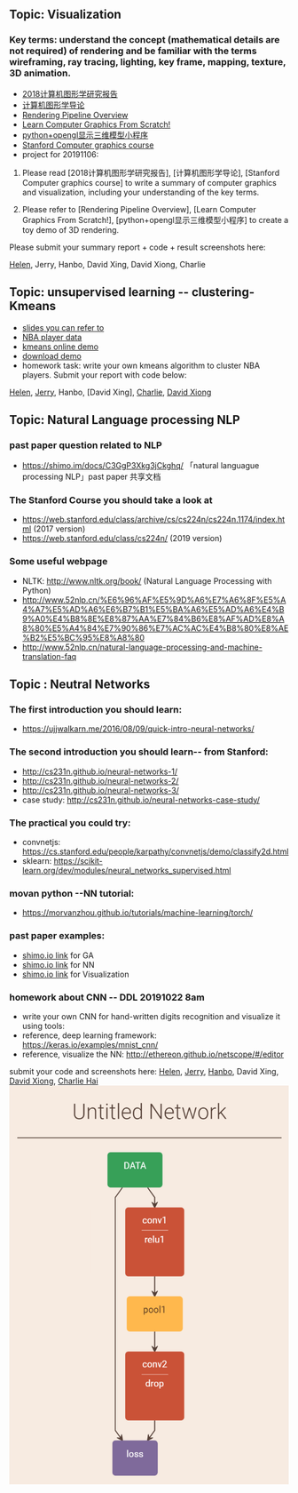 ##  Topic: Visualization 
###  Key terms: understand the concept (mathematical details are not required) of rendering and be familiar with the terms wireframing, ray tracing, lighting, key frame, mapping, texture, 3D animation.

* [2018计算机图形学研究报告]( https://zhuanlan.zhihu.com/p/42717450 )
* [计算机图形学导论](https://zhuanlan.zhihu.com/p/46620260)
* [Rendering Pipeline Overview](https://www.khronos.org/opengl/wiki/Rendering_Pipeline_Overview)
* [Learn Computer Graphics From Scratch!](https://www.scratchapixel.com/)
* [python+opengl显示三维模型小程序](https://my.oschina.net/u/3018050/blog/1808448)
* [Stanford Computer graphics course](https://web.stanford.edu/class/cs148/lectures.html)
*  project for 20191106:  

1. Please read [2018计算机图形学研究报告], [计算机图形学导论], [Stanford Computer graphics course] to write a summary of computer graphics and visualization, including your understanding of the key terms.

2. Please refer to [Rendering Pipeline Overview], [Learn Computer Graphics From Scratch!], [python+opengl显示三维模型小程序] to create a toy demo of 3D rendering. 


Please submit your summary report + code + result screenshots here: 

[Helen](https://github.com/HelenBai2002Tong/Cesium/tree/master/Option), Jerry, Hanbo, David Xing, David Xiong, Charlie

## Topic: unsupervised learning -- clustering-Kmeans
*  [slides you can refer to](https://github.com/wudithu08/icc-rdfz-ibdp-2020/blob/master/2.Options/B-%20Modelling%20and%20simulation/files/%E4%BA%BA%E5%B7%A5%E6%99%BA%E8%83%BD%E2%80%94%E2%80%94%E8%87%AA%E5%8A%A8%E9%A9%BE%E9%A9%B6%E7%AC%AC4%E6%AC%A1%E8%AF%BEv1.pdf)
* [NBA player data](https://github.com/wudithu08/icc-rdfz-ibdp-2020/blob/master/2.Options/B-%20Modelling%20and%20simulation/files/nba_2013.csv)
* [kmeans online demo](http://stanford.edu/class/ee103/visualizations/kmeans/kmeans.html) 
* [download demo](https://github.com/wudithu08/icc-rdfz-ibdp-2020/blob/master/2.Options/B-%20Modelling%20and%20simulation/files/k-means%20demo%20%E4%B8%8B%E8%BD%BD%E7%BD%91%E9%A1%B5%E7%89%88-20191030.zip)
* homework task: write your own kmeans algorithm to cluster NBA players. Submit your report with code below:

[Helen](https://github.com/HelenBai2002Tong/Cesium/tree/master/Option), [Jerry](https://github.com/JerryHao2001/HAO/blob/master/tests/k_means_NBA.py), Hanbo, [David Xing], [Charlie](https://github.com/hhshhd/hhshhd/blob/master/IB%20CS/Hw/kmeans.py), [David Xiong](https://github.com/xiongdawei/Automatic-Schedule-Generator/tree/master/Computer_Graphics)


## Topic: Natural Language processing NLP
### past paper question related to NLP
* https://shimo.im/docs/C3GgP3Xkg3jCkghq/ 「natural languague processing NLP」past paper 共享文档
### The Stanford Course you should take a look at
* https://web.stanford.edu/class/archive/cs/cs224n/cs224n.1174/index.html  (2017 version)
* https://web.stanford.edu/class/cs224n/ (2019 version)

### Some useful webpage 
* NLTK: http://www.nltk.org/book/   (Natural Language Processing with Python)
* http://www.52nlp.cn/%E6%96%AF%E5%9D%A6%E7%A6%8F%E5%A4%A7%E5%AD%A6%E6%B7%B1%E5%BA%A6%E5%AD%A6%E4%B9%A0%E4%B8%8E%E8%87%AA%E7%84%B6%E8%AF%AD%E8%A8%80%E5%A4%84%E7%90%86%E7%AC%AC%E4%B8%80%E8%AE%B2%E5%BC%95%E8%A8%80
* http://www.52nlp.cn/natural-language-processing-and-machine-translation-faq


## Topic : Neutral Networks
### The first introduction you should learn:
*  https://ujjwalkarn.me/2016/08/09/quick-intro-neural-networks/

### The second introduction you should learn-- from Stanford:
* http://cs231n.github.io/neural-networks-1/ 
* http://cs231n.github.io/neural-networks-2/
* http://cs231n.github.io/neural-networks-3/ 
* case study: http://cs231n.github.io/neural-networks-case-study/ 

### The practical you could try: 
* convnetjs: https://cs.stanford.edu/people/karpathy/convnetjs/demo/classify2d.html 
* sklearn:  https://scikit-learn.org/dev/modules/neural_networks_supervised.html 

### movan python --NN tutorial:
* https://morvanzhou.github.io/tutorials/machine-learning/torch/ 

### past paper examples:
* [shimo.io link](https://shimo.im/docs/Kqqrwd8g33DJhVWk) for GA 
* [shimo.io link](https://shimo.im/docs/X8kvTG6PRvdgKd3y) for NN
* [shimo.io link](https://shimo.im/docs/tWDKDVyRvpQDdvCK) for Visualization



### homework about CNN -- DDL 20191022 8am 
* write your own CNN for hand-written digits recognition and visualize it using tools:
* reference, deep learning framework: https://keras.io/examples/mnist_cnn/   
* reference, visualize the NN: http://ethereon.github.io/netscope/#/editor

submit your code and screenshots here: [Helen](https://github.com/HelenBai2002Tong/Cesium/blob/master/Projects%26Assignments/NNKeras1.py), [Jerry](https://github.com/JerryHao2001/HAO/blob/master/tests/CNN/CNN.py), [Hanbo](https://github.com/Haannbboo/Hanbbboo/blob/master/2.%20Option/mnist.py), David Xing, [David Xiong](https://github.com/xiongdawei/Automatic-Schedule-Generator/blob/master/Homework/handwritting.py), [Charlie Hai](https://github.com/hhshhd/hhshhd/blob/master/IB%20CS/Hw/kmeans.py)
![Helen's](https://github.com/HelenBai2002Tong/Cesium/blob/master/Picture/%E5%BE%AE%E4%BF%A1%E5%9B%BE%E7%89%87_20191022015518.png)
